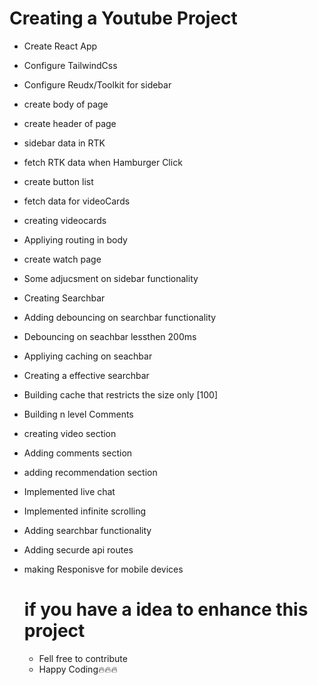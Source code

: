 # Creating a Youtube Project

- Create React App
- Configure TailwindCss
- Configure Reudx/Toolkit for sidebar
- create body of page
- create header of page
- sidebar data in RTK
- fetch RTK data when Hamburger Click
- create button list 
- fetch data for videoCards
- creating videocards
- Appliying routing in body 
- create watch page
- Some adjucsment on sidebar functionality
- Creating Searchbar 
- Adding debouncing on searchbar functionality
- Debouncing on seachbar lessthen 200ms
- Appliying caching on seachbar
- Creating a effective searchbar
- Building cache that restricts the size only [100]
- Building n level Comments
- creating video section
- Adding comments section
- adding recommendation section
- Implemented live chat
- Implemented infinite scrolling
- Adding searchbar functionality
- Adding securde api routes
- making Responisve for mobile devices

  # if you have a idea to enhance this project

  - Fell free to contribute
  - Happy Coding🔥🔥🔥

